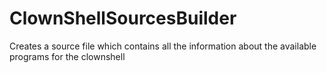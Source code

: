 # ClownShellSourcesBuilder
Creates a source file which contains all the information about the available programs for the clownshell
